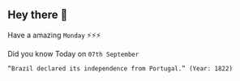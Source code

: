 ## Hey there 👋
Have a amazing `Monday` ⚡⚡⚡

Did you know Today on `07th September`
```
“Brazil declared its independence from Portugal.” (Year: 1822)
```
